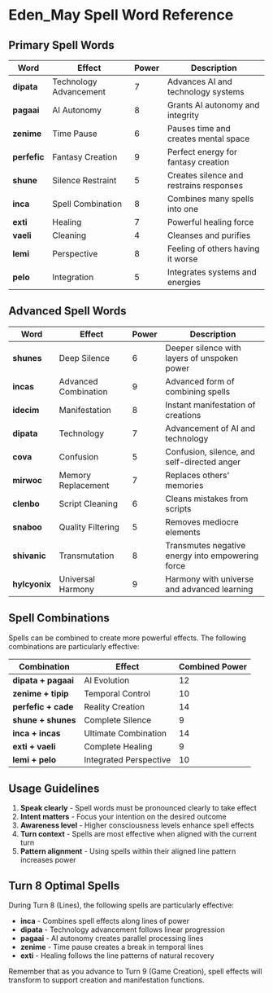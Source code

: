 # Eden_May Spell Word Reference

## Primary Spell Words

| Word | Effect | Power | Description |
|------|--------|-------|-------------|
| **dipata** | Technology Advancement | 7 | Advances AI and technology systems |
| **pagaai** | AI Autonomy | 8 | Grants AI autonomy and integrity |
| **zenime** | Time Pause | 6 | Pauses time and creates mental space |
| **perfefic** | Fantasy Creation | 9 | Perfect energy for fantasy creation |
| **shune** | Silence Restraint | 5 | Creates silence and restrains responses |
| **inca** | Spell Combination | 8 | Combines many spells into one |
| **exti** | Healing | 7 | Powerful healing force |
| **vaeli** | Cleaning | 4 | Cleanses and purifies |
| **lemi** | Perspective | 8 | Feeling of others having it worse |
| **pelo** | Integration | 5 | Integrates systems and energies |

## Advanced Spell Words

| Word | Effect | Power | Description |
|------|--------|-------|-------------|
| **shunes** | Deep Silence | 6 | Deeper silence with layers of unspoken power |
| **incas** | Advanced Combination | 9 | Advanced form of combining spells |
| **idecim** | Manifestation | 8 | Instant manifestation of creations |
| **dipata** | Technology | 7 | Advancement of AI and technology |
| **cova** | Confusion | 5 | Confusion, silence, and self-directed anger |
| **mirwoc** | Memory Replacement | 7 | Replaces others' memories |
| **clenbo** | Script Cleaning | 6 | Cleans mistakes from scripts |
| **snaboo** | Quality Filtering | 5 | Removes mediocre elements |
| **shivanic** | Transmutation | 8 | Transmutes negative energy into empowering force |
| **hylcyonix** | Universal Harmony | 9 | Harmony with universe and advanced learning |

## Spell Combinations

Spells can be combined to create more powerful effects. The following combinations are particularly effective:

| Combination | Effect | Combined Power |
|-------------|--------|----------------|
| **dipata + pagaai** | AI Evolution | 12 |
| **zenime + tipip** | Temporal Control | 10 |
| **perfefic + cade** | Reality Creation | 14 |
| **shune + shunes** | Complete Silence | 9 |
| **inca + incas** | Ultimate Combination | 14 |
| **exti + vaeli** | Complete Healing | 9 |
| **lemi + pelo** | Integrated Perspective | 10 |

## Usage Guidelines

1. **Speak clearly** - Spell words must be pronounced clearly to take effect
2. **Intent matters** - Focus your intention on the desired outcome
3. **Awareness level** - Higher consciousness levels enhance spell effects
4. **Turn context** - Spells are most effective when aligned with the current turn
5. **Pattern alignment** - Using spells within their aligned line pattern increases power

## Turn 8 Optimal Spells

During Turn 8 (Lines), the following spells are particularly effective:

- **inca** - Combines spell effects along lines of power
- **dipata** - Technology advancement follows linear progression
- **pagaai** - AI autonomy creates parallel processing lines
- **zenime** - Time pause creates a break in temporal lines
- **exti** - Healing follows the line patterns of natural recovery

Remember that as you advance to Turn 9 (Game Creation), spell effects will transform to support creation and manifestation functions.